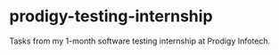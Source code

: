 # prodigy-testing-internship
Tasks from my 1-month software testing internship at Prodigy Infotech.
